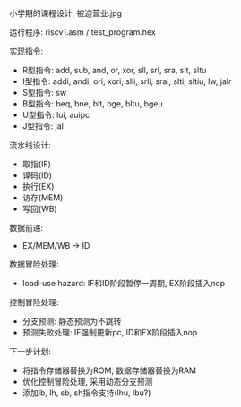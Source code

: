 小学期的课程设计, 被迫营业.jpg

运行程序: riscv1.asm / test_program.hex

实现指令:
- R型指令: add, sub, and, or, xor, sll, srl, sra, slt, sltu
- I型指令: addi, andi, ori, xori, slli, srli, srai, slti, sltiu, lw, jalr
- S型指令: sw
- B型指令: beq, bne, blt, bge, bltu, bgeu
- U型指令: lui, auipc
- J型指令: jal

流水线设计:
- 取指(IF)
- 译码(ID)
- 执行(EX)
- 访存(MEM)
- 写回(WB)

数据前递:
- EX/MEM/WB -> ID

数据冒险处理:
- load-use hazard: IF和ID阶段暂停一周期, EX阶段插入nop

控制冒险处理:
- 分支预测: 静态预测为不跳转
- 预测失败处理: IF强制更新pc, ID和EX阶段插入nop

下一步计划:
- 将指令存储器替换为ROM, 数据存储器替换为RAM
- 优化控制冒险处理, 采用动态分支预测
- 添加lb, lh, sb, sh指令支持(lhu, lbu?)